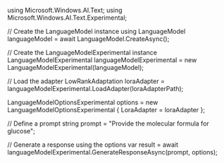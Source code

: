 using Microsoft.Windows.AI.Text;
using Microsoft.Windows.AI.Text.Experimental;

// Create the LanguageModel instance
using LanguageModel languageModel = await LanguageModel.CreateAsync();

// Create the LanguageModelExperimental instance
LanguageModelExperimental languageModelExperimental = new LanguageModelExperimental(languageModel);

// Load the adapter
LowRankAdaptation loraAdapter = languageModelExperimental.LoadAdapter(loraAdapterPath);

LanguageModelOptionsExperimental options = new LanguageModelOptionsExperimental
{
    LoraAdapter = loraAdapter
};

// Define a prompt
string prompt = "Provide the molecular formula for glucose";

// Generate a response using the options
var result = await languageModelExperimental.GenerateResponseAsync(prompt, options);
